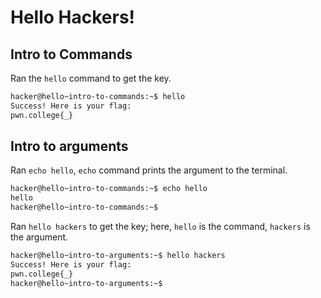 # Hello Hackers!
## Intro to Commands

Ran the ```hello``` command to get the key.

```bash
hacker@hello~intro-to-commands:~$ hello
Success! Here is your flag:
pwn.college{_}
```

## Intro to arguments

Ran ```echo hello```, ```echo``` command prints the argument to the terminal.

```bash
hacker@hello~intro-to-commands:~$ echo hello
hello
hacker@hello~intro-to-commands:~$
```

Ran ```hello hackers``` to get the key; here, ```hello``` is the command, ```hackers``` is the argument.

```bash
hacker@hello~intro-to-arguments:~$ hello hackers
Success! Here is your flag:
pwn.college{_}
hacker@hello~intro-to-arguments:~$
```
